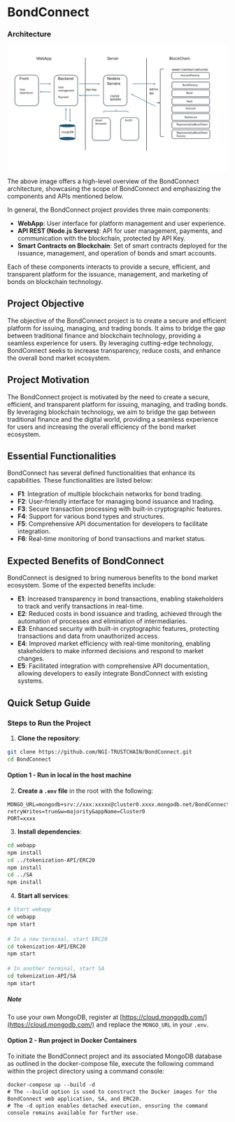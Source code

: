 # BondConnect

### Architecture

![BondConnect Architecture](arquiBonds/Slide1.jpg "BondConnect Architecture")

The above image offers a high-level overview of the BondConnect architecture, showcasing the scope of BondConnect and emphasizing the components and APIs mentioned below.

In general, the BondConnect project provides three main components:

- **WebApp**: User interface for platform management and user experience.
- **API REST (Node.js Servers)**: API for user management, payments, and communication with the blockchain, protected by API Key.
- **Smart Contracts on Blockchain**: Set of smart contracts deployed for the issuance, management, and operation of bonds and smart accounts.

Each of these components interacts to provide a secure, efficient, and transparent platform for the issuance, management, and marketing of bonds on blockchain technology.



## **Project Objective**

The objective of the BondConnect project is to create a secure and efficient platform for issuing, managing, and trading bonds. It aims to bridge the gap between traditional finance and blockchain technology, providing a seamless experience for users. By leveraging cutting-edge technology, BondConnect seeks to increase transparency, reduce costs, and enhance the overall bond market ecosystem.

## Project Motivation
The BondConnect project is motivated by the need to create a secure, efficient, and transparent platform for issuing, managing, and trading bonds. By leveraging blockchain technology, we aim to bridge the gap between traditional finance and the digital world, providing a seamless experience for users and increasing the overall efficiency of the bond market ecosystem.



## Essential Functionalities
BondConnect has several defined functionalities that enhance its capabilities. These functionalities are listed below:

- **F1**: Integration of multiple blockchain networks for bond trading.
- **F2**: User-friendly interface for managing bond issuance and trading.
- **F3**: Secure transaction processing with built-in cryptographic features.
- **F4**: Support for various bond types and structures.
- **F5**: Comprehensive API documentation for developers to facilitate integration.
- **F6**: Real-time monitoring of bond transactions and market status.



## Expected Benefits of BondConnect
BondConnect is designed to bring numerous benefits to the bond market ecosystem. Some of the expected benefits include:

- **E1**: Increased transparency in bond transactions, enabling stakeholders to track and verify transactions in real-time.
- **E2**: Reduced costs in bond issuance and trading, achieved through the automation of processes and elimination of intermediaries.
- **E3**: Enhanced security with built-in cryptographic features, protecting transactions and data from unauthorized access.
- **E4**: Improved market efficiency with real-time monitoring, enabling stakeholders to make informed decisions and respond to market changes.
- **E5**: Facilitated integration with comprehensive API documentation, allowing developers to easily integrate BondConnect with existing systems.


## Quick Setup Guide

### Steps to Run the Project


1. **Clone the repository**:
```bash
git clone https://github.com/NGI-TRUSTCHAIN/BondConnect.git
cd BondConnect
```
#### Option 1 - Run in local in the host machine

2. **Create a `.env` file** in the root with the following:
```
MONGO_URL=mongodb+srv://xxx:xxxxx@cluster0.xxxx.mongodb.net/BondConnect?retryWrites=true&w=majority&appName=Cluster0
PORT=xxxx
```

3. **Install dependencies**:
```bash
cd webapp
npm install
cd ../tokenization-API/ERC20
npm install
cd ../SA
npm install
```

4. **Start all services**:
```bash
# Start webapp
cd webapp
npm start

# In a new terminal, start ERC20
cd tokenization-API/ERC20
npm start

# In another terminal, start SA
cd tokenization-API/SA
npm start
```

##### Note

To use your own MongoDB, register at [https://cloud.mongodb.com/](https://cloud.mongodb.com/) and replace the `MONGO_URL` in your `.env`.

#### Option 2 - Run project in Docker Containers

To initiate the BondConnect project and its associated MongoDB database as outlined in the docker-compose file, execute the following command within the project directory using a command console:

```
docker-compose up --build -d 
# The --build option is used to construct the Docker images for the BondConnect web application, SA, and ERC20.
# The -d option enables detached execution, ensuring the command console remains available for further use.
```

